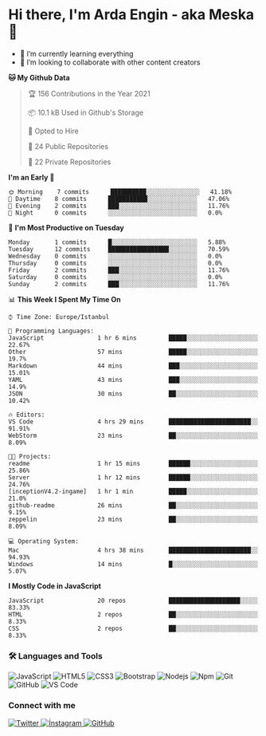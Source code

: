 # Hi there, I'm Arda Engin - aka Meska 👋

- 🌱 I’m currently learning everything 
- 👯 I’m looking to collaborate with other content creators

<!--START_SECTION:waka-->
**🐱 My Github Data** 

> 🏆 156 Contributions in the Year 2021
 > 
> 📦 10.1 kB Used in Github's Storage 
 > 
> 💼 Opted to Hire
 > 
> 📜 24 Public Repositories 
 > 
> 🔑 22 Private Repositories  
 > 
**I'm an Early 🐤** 

```text
🌞 Morning    7 commits      ██████████░░░░░░░░░░░░░░░   41.18% 
🌆 Daytime    8 commits      ███████████░░░░░░░░░░░░░░   47.06% 
🌃 Evening    2 commits      ███░░░░░░░░░░░░░░░░░░░░░░   11.76% 
🌙 Night      0 commits      ░░░░░░░░░░░░░░░░░░░░░░░░░   0.0%

```
📅 **I'm Most Productive on Tuesday** 

```text
Monday       1 commits      █░░░░░░░░░░░░░░░░░░░░░░░░   5.88% 
Tuesday      12 commits     █████████████████░░░░░░░░   70.59% 
Wednesday    0 commits      ░░░░░░░░░░░░░░░░░░░░░░░░░   0.0% 
Thursday     0 commits      ░░░░░░░░░░░░░░░░░░░░░░░░░   0.0% 
Friday       2 commits      ███░░░░░░░░░░░░░░░░░░░░░░   11.76% 
Saturday     0 commits      ░░░░░░░░░░░░░░░░░░░░░░░░░   0.0% 
Sunday       2 commits      ███░░░░░░░░░░░░░░░░░░░░░░   11.76%

```


📊 **This Week I Spent My Time On** 

```text
⌚︎ Time Zone: Europe/Istanbul

💬 Programming Languages: 
JavaScript               1 hr 6 mins         █████░░░░░░░░░░░░░░░░░░░░   22.67% 
Other                    57 mins             █████░░░░░░░░░░░░░░░░░░░░   19.7% 
Markdown                 44 mins             ███░░░░░░░░░░░░░░░░░░░░░░   15.01% 
YAML                     43 mins             ███░░░░░░░░░░░░░░░░░░░░░░   14.9% 
JSON                     30 mins             ██░░░░░░░░░░░░░░░░░░░░░░░   10.42%

🔥 Editors: 
VS Code                  4 hrs 29 mins       ███████████████████████░░   91.91% 
WebStorm                 23 mins             ██░░░░░░░░░░░░░░░░░░░░░░░   8.09%

🐱‍💻 Projects: 
readme                   1 hr 15 mins        ██████░░░░░░░░░░░░░░░░░░░   25.86% 
Server                   1 hr 12 mins        ██████░░░░░░░░░░░░░░░░░░░   24.76% 
[inceptionV4.2-ingame]   1 hr 1 min          █████░░░░░░░░░░░░░░░░░░░░   21.0% 
github-readme            26 mins             ██░░░░░░░░░░░░░░░░░░░░░░░   9.15% 
zeppelin                 23 mins             ██░░░░░░░░░░░░░░░░░░░░░░░   8.09%

💻 Operating System: 
Mac                      4 hrs 38 mins       ███████████████████████░░   94.93% 
Windows                  14 mins             █░░░░░░░░░░░░░░░░░░░░░░░░   5.07%

```

**I Mostly Code in JavaScript** 

```text
JavaScript               20 repos            ████████████████████░░░░░   83.33% 
HTML                     2 repos             ██░░░░░░░░░░░░░░░░░░░░░░░   8.33% 
CSS                      2 repos             ██░░░░░░░░░░░░░░░░░░░░░░░   8.33%

```



<!--END_SECTION:waka-->

### 🛠 Languages and Tools
![JavaScript](https://img.shields.io/badge/-JavaScript-%23F7DF1C?style=flat-square&logo=javascript&logoColor=000000&color=%23FFCE5A)
![HTML5](https://img.shields.io/badge/-HTML5-%23E44D27?style=flat-square&logo=html5&logoColor=ffffff)
![CSS3](https://img.shields.io/badge/-CSS3-%231572B6?style=flat-square&logo=css3)
![Bootstrap](https://img.shields.io/badge/-Bootstrap-563D7C?style=flat-square&logo=Bootstrap)
![Nodejs](https://img.shields.io/badge/-Nodejs-339933?style=flat-square&logo=Node.js&logoColor=ffffff)
![Npm](https://img.shields.io/badge/-npm-CB3837?style=flat-square&logo=npm)
![Git](https://img.shields.io/badge/-Git-%23F05032?style=flat-square&logo=git&logoColor=%23ffffff)
![GitHub](https://img.shields.io/badge/-GitHub-181717?style=flat-square&logo=github)
![VS Code](http://img.shields.io/badge/-VS%20Code-007ACC?style=flat-square&logo=visual-studio-code&logoColor=ffffff)

### Connect with me
<a href="https://twitter.com/EnginEbcim" target="_blank">
<img src="https://img.shields.io/badge/-Twitter-181717?style=flat-square&logo=twitter" alt="Twitter" style="margin-bottom: 5px;" />
</a>

<a href="https://instagram.com/ardaengnebcim" target="_blank">
<img src="https://img.shields.io/badge/-İnstagram-181717?style=flat-square&logo=instagram" alt="İnstagram" style="margin-bottom: 5px;" />
</a>
<a href="https://github.com/ArdaEnginEbcim" target="_blank">
<img src="https://img.shields.io/badge/-GitHub-181717?style=flat-square&logo=github" alt="GitHub" style="margin-bottom: 5px;" />
</a>

